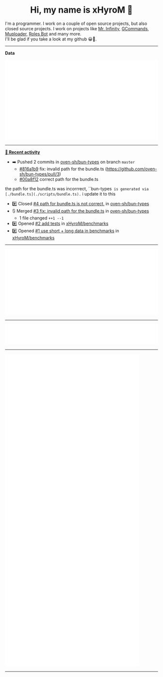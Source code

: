 <p align="center">
    <!-- <img src="https://avatars.githubusercontent.com/u/56601352" width="192" alt="hyro's pfp" /> -->
    <h1 align="center">Hi, my name is xHyroM 👋</h1>
</p>

I'm a programmer. I work on a couple of open source projects, but also closed source projects. I work on projects like [Mr. Infinity](https://discord.com/oauth2/authorize?client_id=720321585625694239&scope=bot%20applications.commands&permissions=8&redirect_uri=https://blobs.gq/imanager&prompt=consent&response_type=code), [GCommands](https://github.com/Garlic-Team/GCommands), [Muploader](https://github.com/xHyroM/Muploader), [Roles Bot](https://github.com/xHyroM/roles-bot) and many more.  
I'll be glad if you take a look at my github 😀👀.

___
**Data**

<img src="https://github.com/xHyroM/xHyroM/blob/master/.cache/base.svg">

___

**[📰 Recent activity](https://github.com/xHyroM)**
* ➡️ Pushed 2 commits in [oven-sh/bun-types](https://github.com/oven-sh/bun-types) on branch `master`
  * [#816a1b9](https://github.com/oven-sh/bun-types/commit/816a1b9) fix: invalid path for the bundle.ts (https://github.com/oven-sh/bun-types/pull/3)
  * [#00a8f12](https://github.com/oven-sh/bun-types/commit/00a8f12) correct path for the bundle.ts

the path for the bundle.ts was incorrrect, 
``bun-types` is generated via [./bundle.ts](./scripts/bundle.ts).`
i update it to this
* #️⃣ Closed [#4 path for bundle.ts is not correct.](https://github.com/oven-sh/bun-types/issues/4) in [oven-sh/bun-types](https://github.com/oven-sh/bun-types)
* 🔃 Merged [#3 fix: invalid path for the bundle.ts](https://github.com/oven-sh/bun-types/pull/3) in [oven-sh/bun-types](https://github.com/oven-sh/bun-types)
  * 1 file changed `++1 --1`
* #️⃣ Opened [#2 add tests](https://github.com/xHyroM/benchmarks/issues/2) in [xHyroM/benchmarks](https://github.com/xHyroM/benchmarks)
* #️⃣ Opened [#1 use short + long data in benchmarks](https://github.com/xHyroM/benchmarks/issues/1) in [xHyroM/benchmarks](https://github.com/xHyroM/benchmarks)


___

<img src="https://github.com/xHyroM/xHyroM/blob/master/.cache/isocalendar.svg">

___

<img src="https://github.com/xHyroM/xHyroM/blob/master/.cache/languages.svg">

___

<img src="https://github.com/xHyroM/xHyroM/blob/master/.cache/achievements.svg">

___
